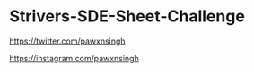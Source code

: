 # Strivers-SDE-Sheet-Challenge
https://twitter.com/pawxnsingh 





https://instagram.com/pawxnsingh

